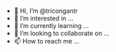 - 👋 Hi, I’m @tricongantr
- 👀 I’m interested in ...
- 🌱 I’m currently learning ...
- 💞️ I’m looking to collaborate on ...
- 📫 How to reach me ...

<!---
tricongantr/tricongantr is a ✨ special ✨ repository because its `README.md` (this file) appears on your GitHub profile.
You can click the Preview link to take a look at your changes.
--->
